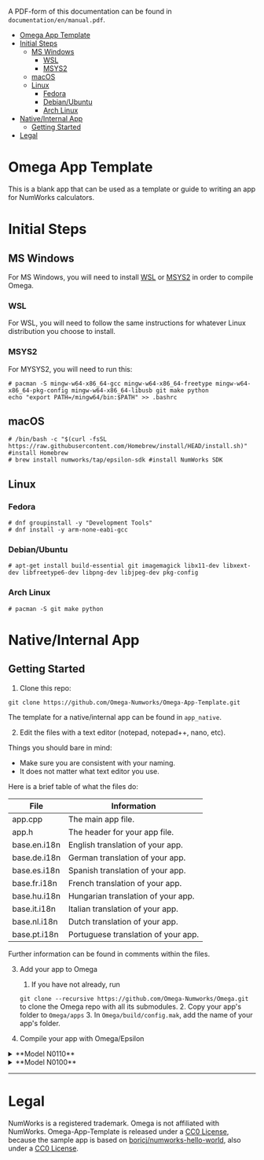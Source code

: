 A PDF-form of this documentation can be found in `documentation/en/manual.pdf`.

- [Omega App Template](#omega-app-template)
- [Initial Steps](#initial-steps)
  * [MS Windows](#ms-windows)
    + [WSL](#wsl)
    + [MSYS2](#msys2)
  * [macOS](#macos)
  * [Linux](#linux)
    + [Fedora](#fedora)
    + [Debian/Ubuntu](#debianubuntu)
    + [Arch Linux](#arch-linux)
- [Native/Internal App](#nativeinternal-app)
  * [Getting Started](#getting-started)
- [Legal](#legal)

# Omega App Template
This is a blank app that can be used as a template or guide to writing an app for NumWorks calculators.

# Initial Steps
## MS Windows
For MS Windows, you will need to install [WSL](https://docs.microsoft.com/en-us/windows/wsl/install-win10) or [MSYS2](https://www.msys2.org/#installation) in order to compile Omega.

### WSL
For WSL, you will need to follow the same instructions for whatever Linux distribution you choose to install.

### MSYS2
For MYSYS2, you will need to run this:
```
# pacman -S mingw-w64-x86_64-gcc mingw-w64-x86_64-freetype mingw-w64-x86_64-pkg-config mingw-w64-x86_64-libusb git make python
echo "export PATH=/mingw64/bin:$PATH" >> .bashrc
```

## macOS
```
# /bin/bash -c "$(curl -fsSL https://raw.githubusercontent.com/Homebrew/install/HEAD/install.sh)" #install Homebrew
# brew install numworks/tap/epsilon-sdk #install NumWorks SDK
```

## Linux

### Fedora
```
# dnf groupinstall -y "Development Tools"
# dnf install -y arm-none-eabi-gcc
```

### Debian/Ubuntu
```
# apt-get install build-essential git imagemagick libx11-dev libxext-dev libfreetype6-dev libpng-dev libjpeg-dev pkg-config
```

### Arch Linux
```
# pacman -S git make python
```

# Native/Internal App
## Getting Started
1. Clone this repo:
```
git clone https://github.com/Omega-Numworks/Omega-App-Template.git
```
The template for a native/internal app can be found in `app_native`.

2. Edit the files with a text editor (notepad, notepad++, nano, etc).

Things you should bare in mind:

- Make sure you are consistent with your naming.
- It does not matter what text editor you use.

Here is a brief table of what the files do:

| File         | Information                         |
|--------------|-------------------------------------|
| app.cpp      | The main app file.                  |
| app.h        | The header for your app file.       |
| base.en.i18n | English translation of your app.    |
| base.de.i18n | German translation of your app.     |
| base.es.i18n | Spanish translation of your app.    |
| base.fr.i18n | French translation of your app.     |
| base.hu.i18n | Hungarian translation of your app.  |
| base.it.i18n | Italian translation of your app.    |
| base.nl.i18n | Dutch translation of your app.      |
| base.pt.i18n | Portuguese translation of your app. |

Further information can be found in comments within the files.

3. Add your app to Omega
	1. If you have not already, run
	
	`git clone --recursive https://github.com/Omega-Numworks/Omega.git` to clone the Omega repo with all its submodules.
	2. Copy your app's folder to `Omega/apps`
	3. In `Omega/build/config.mak`, add the name of your app's folder.

4. Compile your app with Omega/Epsilon

<details>
<summary>**Model N0110**</summary>

```sh
make clean
make OMEGA_USERNAME="{Your, max 15 characters}" -j4
make epsilon_flash
```

You can change the number of processes that run in parallel during the build by changing the value of the `-j` flag.
</details>

<details>
<summary>**Model N0100**</summary>

```sh
make MODEL=n0100 clean
make MODEL=n0100 OMEGA_USERNAME="{Your, max 15 characters}" -j4
make MODEL=n0100 epsilon_flash
```

You can change the number of processes that run in parallel during the build by changing the value of the `-j` flag.

</details>

---
# Legal
NumWorks is a registered trademark. Omega is not affiliated with NumWorks. Omega-App-Template is released under a [CC0 License](https://creativecommons.org/publicdomain/zero/1.0/), because the sample app is based on [boricj/numworks-hello-world](https://github.com/boricj/numworks-hello-world), also under a [CC0 License](https://creativecommons.org/publicdomain/zero/1.0/).
